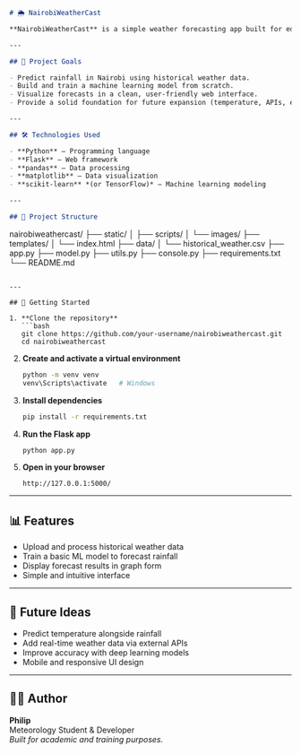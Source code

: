 ```markdown
# 🌦 NairobiWeatherCast

**NairobiWeatherCast** is a simple weather forecasting app built for educational purposes, focusing on **rainfall prediction in Nairobi**. This MVP was created as part of an **Operational Training in Meteorology** course to show that it’s possible to build a custom weather forecasting model using open-source tools.

---

## 🎯 Project Goals

- Predict rainfall in Nairobi using historical weather data.
- Build and train a machine learning model from scratch.
- Visualize forecasts in a clean, user-friendly web interface.
- Provide a solid foundation for future expansion (temperature, APIs, etc.).

---

## 🛠 Technologies Used

- **Python** – Programming language
- **Flask** – Web framework
- **pandas** – Data processing
- **matplotlib** – Data visualization
- **scikit-learn** *(or TensorFlow)* – Machine learning modeling

---

## 📁 Project Structure

```
nairobiweathercast/
├── static/
│   ├── scripts/
│   └── images/
├── templates/
│   └── index.html
├── data/
│   └── historical_weather.csv
├── app.py
├── model.py
├── utils.py
├── console.py
├── requirements.txt
└── README.md
```

---

## 🚀 Getting Started

1. **Clone the repository**
   ```bash
   git clone https://github.com/your-username/nairobiweathercast.git
   cd nairobiweathercast
   ```

2. **Create and activate a virtual environment**
   ```bash
   python -m venv venv
   venv\Scripts\activate   # Windows
   ```

3. **Install dependencies**
   ```bash
   pip install -r requirements.txt
   ```

4. **Run the Flask app**
   ```bash
   python app.py
   ```

5. **Open in your browser**
   ```
   http://127.0.0.1:5000/
   ```

---

## 📊 Features

- Upload and process historical weather data
- Train a basic ML model to forecast rainfall
- Display forecast results in graph form
- Simple and intuitive interface

---

## 🌱 Future Ideas

- Predict temperature alongside rainfall
- Add real-time weather data via external APIs
- Improve accuracy with deep learning models
- Mobile and responsive UI design

---

## 👨‍💻 Author

**Philip**  
Meteorology Student & Developer  
*Built for academic and training purposes.*
```